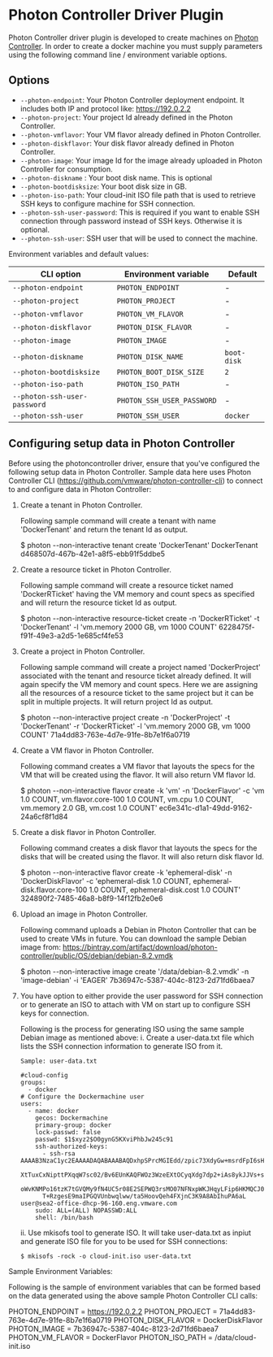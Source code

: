 <!--[metadata]>
+++
title = "Photon Controller Driver Plugin”
description = "Photon Controller driver for machine"
keywords = ["machine, Photon Controller, driver"]
+++
<![end-metadata]-->

# Photon Controller Driver Plugin

Photon Controller driver plugin is developed to create machines on [Photon Controller](http://vmware.github.io/photon-controller/). In order to create a docker machine you must supply parameters 
using the following command line / environment variable options.

## Options

-   `--photon-endpoint`: Your Photon Controller deployment endpoint. It includes both IP and protocol like: https://192.0.2.2
-   `--photon-project`: Your project Id already defined in the Photon Controller.
-   `--photon-vmflavor`: Your VM flavor already defined in Photon Controller.
-   `--photon-diskflavor`: Your disk flavor already defined in Photon Controller.
-   `--photon-image`: Your image Id for the image already uploaded in Photon Controller for consumption.
-   `--photon-diskname` : Your boot disk name. This is optional
-   `--photon-bootdisksize`: Your boot disk size in GB.
-   `--photon-iso-path`: Your cloud-init ISO file path that is used to retrieve SSH keys to configure machine for SSH connection.
-   `--photon-ssh-user-password`: This is required if you want to enable SSH connection through password instead of SSH keys. Otherwise it is optional.
-   `--photon-ssh-user`: SSH user that will be used to connect the machine.

Environment variables and default values:

| CLI option                               | Environment variable       | Default          |
| ---------------------------------------- | -------------------------- | ---------------- |
| `--photon-endpoint`                      | `PHOTON_ENDPOINT`          | -                |
| `--photon-project`                       | `PHOTON_PROJECT`           | -                |
| `--photon-vmflavor`                      | `PHOTON_VM_FLAVOR`         | -                |
| `--photon-diskflavor`                    | `PHOTON_DISK_FLAVOR`       | -                |
| `--photon-image`                         | `PHOTON_IMAGE`             | -                |
| `--photon-diskname`                      | `PHOTON_DISK_NAME`         | `boot-disk`      |
| `--photon-bootdisksize`                  | `PHOTON_BOOT_DISK_SIZE`    | `2`              |
| `--photon-iso-path`                      | `PHOTON_ISO_PATH`          | -                |
| `--photon-ssh-user-password`             | `PHOTON_SSH_USER_PASSWORD` | -                |
| `--photon-ssh-user`                      | `PHOTON_SSH_USER`          | `docker`         |

## Configuring setup data in Photon Controller

Before using the photoncontroller driver, ensure that you've configured the following setup data in Photon Controller.
Sample data here uses Photon Controller CLI (https://github.com/vmware/photon-controller-cli) to connect to and configure data in Photon Controller:

1.  Create a tenant in Photon Controller.

    Following sample command will create a tenant with name 'DockerTenant' and return the tenant Id as output.

    $ photon --non-interactive tenant create 'DockerTenant'
    DockerTenant	d468507d-467b-42e1-a8f5-ebb91f5ddbe5

2.  Create a resource ticket in Photon Controller.

    Following sample command will create a resource ticket named 'DockerRTicket' having the VM memory and count specs as specified and will return the resource ticket Id as output.

    $ photon --non-interactive resource-ticket create -n 'DockerRTicket' -t 'DockerTenant' -l 'vm.memory 2000 GB, vm 1000 COUNT'
    6228475f-f91f-49e3-a2d5-1e685cf4fe53

3.  Create a project in Photon Controller.

    Following sample command will create a project named 'DockerProject' associated with the tenant and resource ticket already defined.
    It will again specify the VM memory and count specs. Here we are assigning all the resources of a resource ticket to the same project but it can be split in multiple projects. It will return project Id as output.

    $ photon --non-interactive project create -n 'DockerProject' -t 'DockerTenant' -r 'DockerRTicket' -l 'vm.memory 2000 GB, vm 1000 COUNT'
    71a4dd83-763e-4d7e-91fe-8b7e1f6a0719

4.  Create a VM flavor in Photon Controller.

    Following command creates a VM flavor that layouts the specs for the VM that will be created using the flavor. It will also return VM flavor Id.

    $ photon --non-interactive flavor create -k 'vm' -n 'DockerFlavor' -c 'vm 1.0 COUNT, vm.flavor.core-100 1.0 COUNT, vm.cpu 1.0 COUNT, vm.memory 2.0 GB, vm.cost 1.0 COUNT'
    ec6e341c-d1a1-49dd-9162-24a6cf8f1d84

5.  Create a disk flavor in Photon Controller.

    Following command creates a disk flavor that layouts the specs for the disks that will be created using the flavor. It will also return disk flavor Id.

    $ photon --non-interactive flavor create -k 'ephemeral-disk' -n 'DockerDiskFlavor' -c 'ephemeral-disk 1.0 COUNT, ephemeral-disk.flavor.core-100 1.0 COUNT, ephemeral-disk.cost 1.0 COUNT'
    324890f2-7485-46a8-b8f9-14f12fb2e0e6

6.  Upload an image in Photon Controller.

    Following command uploads a Debian in Photon Controller that can be used to create VMs in future.
    You can download the sample Debian image from: https://bintray.com/artifact/download/photon-controller/public/OS/debian/debian-8.2.vmdk

    $ photon --non-interactive image create '/data/debian-8.2.vmdk' -n 'image-debian' -i 'EAGER'
    7b36947c-5387-404c-8123-2d71fd6baea7

7.  You have option to either provide the user password for SSH connection or to generate an ISO to attach with VM on start up to configure SSH keys for connection.

    Following is the process for generating ISO using the same sample Debian image as mentioned above:
    i.  Create a user-data.txt file which lists the SSH connection information to generate ISO from it.

        Sample: user-data.txt

        #cloud-config
        groups:
          - docker
        # Configure the Dockermachine user
        users:
          - name: docker
            gecos: Dockermachine
            primary-group: docker
            lock-passwd: false
            passwd: $1$xyz2$O0gynG5KXviPhbJw245c91
            ssh-authorized-keys:
              - ssh-rsa AAAAB3NzaC1yc2EAAAADAQABAAABAQDxhpSPrcMGIEdd/zpic73XdyGw+msrdFpI6sHggIcGKaLRFccH8Ih43piLVP3aEnPxsl
              XtTuxCxNipttPXqqW7sc02/Bv6EUnKAQFWOz3WzeEXtOCyqXdg7dp2+iAs8ykJJVs+sOfk6k3XLW+ukJO/SJG4wPEF8O+bbUAFvTyLQDKYsIA
              oWvKNMPo16tzK7tGVQMy9fN4UC5r08E2SEPWQ3rsMO07NFNxpWKJHqyLFip6HKMQCJ0c1tE63LisAuqn8NGdoHxdqxRKdEl/R1U41J/ovW8Ty
              T+RzgesE9maIPGQVUnbwqlww/ta5HoovQeh4FXjnC3K9A8AbIhuPA6aL user@sea2-office-dhcp-96-160.eng.vmware.com
            sudo: ALL=(ALL) NOPASSWD:ALL
            shell: /bin/bash

    ii. Use mkisofs tool to generate ISO. It will take user-data.txt as inpiut and generate ISO file for you to be used for SSH connections:

        $ mkisofs -rock -o cloud-init.iso user-data.txt

Sample Environment Variables:

Following is the sample of environment variables that can be formed based on the data generated using the above sample Photon Controller CLI calls:

PHOTON_ENDPOINT = https://192.0.2.2
PHOTON_PROJECT = 71a4dd83-763e-4d7e-91fe-8b7e1f6a0719
PHOTON_DISK_FLAVOR = DockerDiskFlavor
PHOTON_IMAGE = 7b36947c-5387-404c-8123-2d71fd6baea7
PHOTON_VM_FLAVOR = DockerFlavor
PHOTON_ISO_PATH = /data/cloud-init.iso